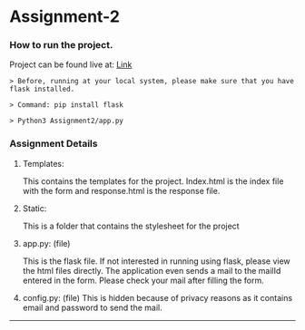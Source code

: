# Assignment-2

### How to run the project.
Project can be found live at: [Link](http://raghavddps23.pythonanywhere.com/)
    
    > Before, running at your local system, please make sure that you have flask installed.

    > Command: pip install flask

    > Python3 Assignment2/app.py

### Assignment Details

1. Templates:

    This contains the templates for the project. Index.html is the index file with the form
    and response.html is the response file.

2. Static:

    This is a folder that contains the stylesheet for the project

3. app.py: (file)

    This is the flask file. If not interested in running using flask, please view the html files directly. The application even sends a mail to the mailId entered in the form.
    Please check your mail after filling the form.

4. config.py: (file)
    This is hidden because of privacy reasons as it contains email and password to send the mail.
-------------------------------------------------------------------------------
